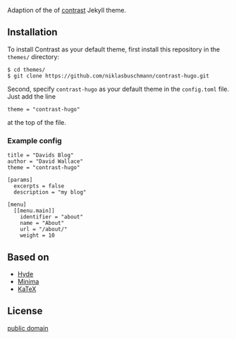 Adaption of the of [contrast](https://github.com/niklasbuschmann/contrast) Jekyll theme.

## Installation

To install Contrast as your default theme, first install this repository in the `themes/` directory:

    $ cd themes/
    $ git clone https://github.com/niklasbuschmann/contrast-hugo.git

Second, specify `contrast-hugo` as your default theme in the `config.toml` file. Just add the line

    theme = "contrast-hugo"

at the top of the file.

### Example config

```
title = "Davids Blog"
author = "David Wallace"
theme = "contrast-hugo"

[params]
  excerpts = false
  description = "my blog"

[menu]
  [[menu.main]]
    identifier = "about"
    name = "About"
    url = "/about/"
    weight = 10
```

## Based on

- [Hyde](https://github.com/poole/hyde)
- [Minima](https://github.com/jekyll/minima)
- [KaTeX](https://katex.org/)

## License

[public domain](http://unlicense.org/)
